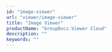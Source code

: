 ```yaml
---
id: "image-viewer"
url: "viewer/image-viewer"
title: "Image Viewer"
productName: "GroupDocs.Viewer Cloud"
description: ""
keywords: ""
---
```


